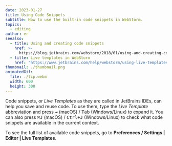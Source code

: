 ```yaml
---
date: 2023-01-27
title: Using Code Snippets
subtitle: How to use the built-in code snippets in WebStorm.
topics:
  - editing
author: er
seealso:
  - title: Using and creating code snippets
    href: >-
      https://blog.jetbrains.com/webstorm/2018/01/using-and-creating-code-snippets/
  - title: Live templates in WebStorm
    href: "https://www.jetbrains.com/help/webstorm/using-live-templates.html"
thumbnail: ./thumbnail.png
animatedGif:
  file: ./tip.webm
  width: 600
  height: 300
---
```


Code snippets, or _Live Templates_ as they are called in JetBrains IDEs, can help you save and reuse code. To use them, type the _Live Template_ abbreviation and press <kbd>⇥</kbd> (macOS) / <kbd>Tab</kbd> (Windows/Linux) to expand it. You can also press <kbd>⌘J</kbd> (macOS) / <kbd>Ctrl+J</kbd> (Windows/Linux) to check what code snippets are available in the current context.

To see the full list of available code snippets, go to **Preferences / Settings | Editor | Live Templates**.
